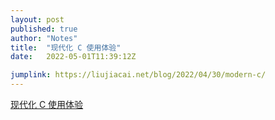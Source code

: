 ```yaml
---
layout: post
published: true
author: "Notes"
title:  "现代化 C 使用体验"
date:   2022-05-01T11:39:12Z

jumplink: https://liujiacai.net/blog/2022/04/30/modern-c/
---
```


[现代化 C 使用体验](https://liujiacai.net/blog/2022/04/30/modern-c/)
